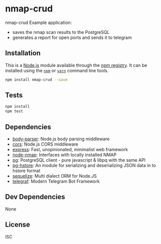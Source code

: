 # nmap-crud

nmap-crud
Example application: 
* saves the nmap scan results to the PostgreSQL
* generates a report for open ports and sends it to telegram

## Installation

This is a [Node.js](https://nodejs.org/) module available through the 
[npm registry](https://www.npmjs.com/). It can be installed using the 
[`npm`](https://docs.npmjs.com/getting-started/installing-npm-packages-locally)
or 
[`yarn`](https://yarnpkg.com/en/)
command line tools.

```sh
npm install nmap-crud --save
```

## Tests

```sh
npm install
npm test
```

## Dependencies

- [body-parser](https://ghub.io/body-parser): Node.js body parsing middleware
- [cors](https://ghub.io/cors): Node.js CORS middleware
- [express](https://ghub.io/express): Fast, unopinionated, minimalist web framework
- [node-nmap](https://ghub.io/node-nmap): Interfaces with locally installed NMAP
- [pg](https://ghub.io/pg): PostgreSQL client - pure javascript &amp; libpq with the same API
- [pg-hstore](https://ghub.io/pg-hstore): An module for serializing and deserializing JSON data in to hstore format
- [sequelize](https://ghub.io/sequelize): Multi dialect ORM for Node.JS
- [telegraf](https://ghub.io/telegraf): Modern Telegram Bot Framework

## Dev Dependencies

None

## License

ISC
